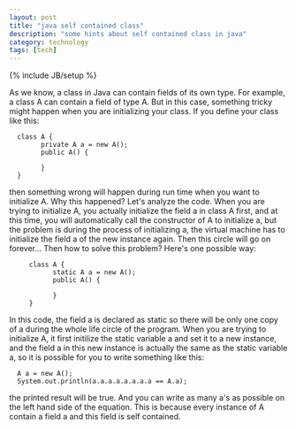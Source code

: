 ```yaml
---
layout: post
title: "java self contained class"
description: "some hints about self contained class in java"
category: technology
tags: [tech]
---
```

{% include JB/setup %}

As we know, a class in Java can contain fields of its own type. For example, a class A can contain a field of type A. But in this case, something tricky might happen when you are initializing your class.
If you define your class like this:

      class A {
            private A a = new A();
            public A() {

            }
      }
   
then something wrong will happen during run time when you want to initialize A. Why this happened? Let's analyze the code.
When you are trying to initialize A, you actually initialize the field a in class A first, and at this time, you will automatically call the constructor of A to initialize a, but the problem is during the process of initializing a, the virtual machine has to initialize the field a of the new instance again. Then this circle will go on forever... Then how to solve this problem? Here's one possible way:

     	 class A {
               static A a = new A();
               public A() {
		 
               }
         }

In this code, the field a is declared as static so there will be only one copy of a during the whole life circle of the program. When you are trying to initialize A, it first initilize the static variable a and set it to a new instance, and the field a in this new instance is actually the same as the static variable a, so it is possible for you to write something like this:

      A a = new A();
      System.out.println(a.a.a.a.a.a.a.a == A.a);

the printed result will be true. And you can write as many a's as possible on the left hand side of the equation. This is because every instance of A contain a field a and this field is self contained.